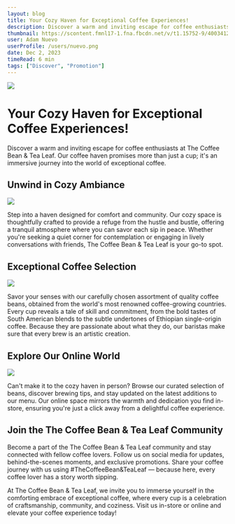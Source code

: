 ```yaml
---
layout: blog
title: Your Cozy Haven for Exceptional Coffee Experiences!
description: Discover a warm and inviting escape for coffee enthusiasts at The Coffee Bean & Tea Leaf. Our coffee haven promises more than just a cup; it's an immersive journey into the world of exceptional coffee.
thumbnail: https://scontent.fmnl17-1.fna.fbcdn.net/v/t1.15752-9/400341291_1499939220549335_521651421302393181_n.png?stp=dst-png_p526x296&_nc_cat=108&ccb=1-7&_nc_sid=b65b05&efg=eyJpIjoiYiJ9&_nc_eui2=AeEFSMAUs8s_xLkEJPO9jMJeaDdGglnvX4ZoN0aCWe9fho2RV3wrx_HxYucY0-i84WXvrVTERD2Wo8d4Qn8bybv_&_nc_ohc=cmgiO1cdNTEAX9WUhRB&tn=GyeNJ_sY3Jb14Qom&_nc_ht=scontent.fmnl17-1.fna&oh=03_AdRFof7g7tHEHvb_9VDT0VUpF6_Yq7jk5LMTNjKvA42low&oe=65918BB6
user: Adam Nuevo
userProfile: /users/nuevo.png
date: Dec 2, 2023
timeRead: 6 min
tags: ["Discover", "Promotion"]
---
```


![](https://scontent.fmnl17-1.fna.fbcdn.net/v/t1.15752-9/400341291_1499939220549335_521651421302393181_n.png?stp=dst-png_p526x296&_nc_cat=108&ccb=1-7&_nc_sid=b65b05&efg=eyJpIjoiYiJ9&_nc_eui2=AeEFSMAUs8s_xLkEJPO9jMJeaDdGglnvX4ZoN0aCWe9fho2RV3wrx_HxYucY0-i84WXvrVTERD2Wo8d4Qn8bybv_&_nc_ohc=cmgiO1cdNTEAX9WUhRB&tn=GyeNJ_sY3Jb14Qom&_nc_ht=scontent.fmnl17-1.fna&oh=03_AdRFof7g7tHEHvb_9VDT0VUpF6_Yq7jk5LMTNjKvA42low&oe=65918BB6)

# Your Cozy Haven for Exceptional Coffee Experiences!

Discover a warm and inviting escape for coffee enthusiasts at The Coffee Bean & Tea Leaf. Our coffee haven promises more than just a cup; it's an immersive journey into the world of exceptional coffee.

## Unwind in Cozy Ambiance

![](https://scontent.fmnl17-3.fna.fbcdn.net/v/t1.15752-9/387463554_1414272442455372_6245519364264196053_n.jpg?stp=cp0_dst-jpg_e15_p320x320_q65&_nc_cat=110&ccb=1-7&_nc_sid=b65b05&efg=eyJpIjoiYiJ9&_nc_eui2=AeGZV_tch9KqxfjtlsQ6LV_P9oLegJl35Hb2gt6AmXfkdtQtp-uKihWBob-oKOkoJxjZeieuRRsmSARLOHrnjh7q&_nc_ohc=z5JL3NMYBFIAX9sfl3z&tn=GyeNJ_sY3Jb14Qom&_nc_ht=scontent.fmnl17-3.fna&oh=03_AdTswIjlBZMHKwmw7NRjsEuHq-s7T3JeNn5GqZaKczkOug&oe=65918A4D)

Step into a haven designed for comfort and community. Our cozy space is thoughtfully crafted to provide a refuge from the hustle and bustle, offering a tranquil atmosphere where you can savor each sip in peace. Whether you're seeking a quiet corner for contemplation or engaging in lively conversations with friends, The Coffee Bean & Tea Leaf is your go-to spot.

## Exceptional Coffee Selection

![](https://scontent.fmnl17-3.fna.fbcdn.net/v/t1.15752-9/400593473_1271848663509888_2109622225676740320_n.png?stp=dst-png_p320x320&_nc_cat=106&ccb=1-7&_nc_sid=b65b05&efg=eyJpIjoiYiJ9&_nc_eui2=AeGAxtprrwnktlAqeMbdzN3cX6ZeJ7Wm4-Jfpl4ntabj4h0tmDMAnMR-Tp2gJo8qes7gpMkCuG9oomp0jWKysiY3&_nc_ohc=l8vQUwkpEBAAX9z07mA&_nc_ht=scontent.fmnl17-3.fna&oh=03_AdTziYAml_zEV_CW9qgYK6A3vam7LrJK-AeIvXQ2By903Q&oe=65918EDB)

Savor your senses with our carefully chosen assortment of quality coffee beans, obtained from the world's most renowned coffee-growing countries. Every cup reveals a tale of skill and commitment, from the bold tastes of South American blends to the subtle undertones of Ethiopian single-origin coffee. Because they are passionate about what they do, our baristas make sure that every brew is an artistic creation.

## Explore Our Online World

![](https://scontent.fmnl17-1.fna.fbcdn.net/v/t1.15752-9/380236972_996757801407405_4204517156619446791_n.png?stp=dst-png_s851x315&_nc_cat=101&ccb=1-7&_nc_sid=b65b05&efg=eyJpIjoiYiJ9&_nc_eui2=AeE0kgCvIm7NkFqvwLQE27CUL96hX0i2gb0v3qFfSLaBvc1ZQUsXup3FRvxB7EQCY-8rd_HWn9jpL25LZ1RXTEet&_nc_ohc=5bSQvL4KPxIAX-ItTno&_nc_ht=scontent.fmnl17-1.fna&oh=03_AdSdgAGvfHJAl3dOAkQEtUhaLDGgBDxm_gBbk0deEDrkPw&oe=6591ADC5)

Can't make it to the cozy haven in person? Browse our curated selection of beans, discover brewing tips, and stay updated on the latest additions to our menu. Our online space mirrors the warmth and dedication you find in-store, ensuring you're just a click away from a delightful coffee experience.

## Join the The Coffee Bean & Tea Leaf Community


Become a part of the The Coffee Bean & Tea Leaf community and stay connected with fellow coffee lovers. Follow us on social media for updates, behind-the-scenes moments, and exclusive promotions. Share your coffee journey with us using #TheCoffeeBean&TeaLe­af — because here, every coffee lover has a story worth sipping.

At The Coffee Bean & Tea Leaf, we invite you to immerse yourself in the comforting embrace of exceptional coffee, where every cup is a celebration of craftsmanship, community, and coziness. Visit us in-store or online and elevate your coffee experience today!
